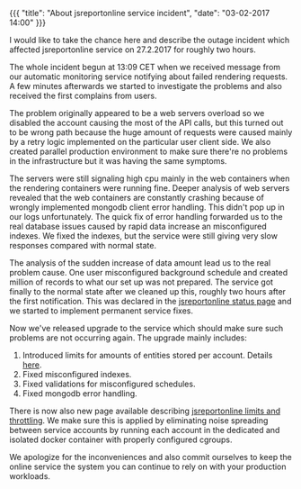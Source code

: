 {{{
    "title": "About jsreportonline service incident",
    "date": "03-02-2017 14:00"
}}}

I would like to take the chance here and describe the outage incident which affected jsreportonline service on 27.2.2017 for roughly two hours.

The whole incident begun at 13:09 CET when we received message from our automatic monitoring service notifying about failed rendering requests. A few minutes afterwards we started to investigate the problems and also received the first complains from users.

The problem originally appeared to be a web servers overload so we disabled the account causing the most of the API calls, but this turned out to be wrong path because the huge amount of requests were caused mainly by a retry logic implemented on the particular user client side. We also created parallel production environment to make sure there're no problems in the infrastructure but it was having the same symptoms.

The servers were still signaling high cpu mainly in the web containers when the rendering containers were running fine. Deeper analysis of web servers revealed that the web containers are constantly crashing because of wrongly implemented mongodb client error handling. This didn't pop up in our logs unfortunately. The quick fix of error handling forwarded us to the real database issues caused by rapid data increase an misconfigured indexes. We fixed the indexes, but the service were still giving very slow responses compared with normal state. 

The analysis of the sudden increase of data amount lead us to the real problem cause. One user misconfigured background schedule and created million of records to what our set up was not prepared. The service got finally to the normal state after we cleaned up this, roughly two hours after the first notification. This was declared in the [jsreportonline status page](https://jsreportonline.a.offsitestatus.com/) and we started to implement permanent service fixes.

Now we've released upgrade to the service which should make sure such problems are not occurring again. The upgrade mainly includes:

1. Introduced limits for amounts of entities stored per account. Details [here](https://jsreport.net/learn/online-limits).
2. Fixed misconfigured indexes.
3. Fixed validations for misconfigured schedules.
4. Fixed mongodb error handling.    

There is now also new page available describing [jsreportonline limits and throttling](https://jsreport.net/learn/online-limits). We make sure this is applied by eliminating noise spreading between service accounts by running each account in the dedicated and isolated docker container with properly configured cgroups.

We apologize for the inconveniences and also commit ourselves to keep the online service the system you can continue to rely on with your production workloads.